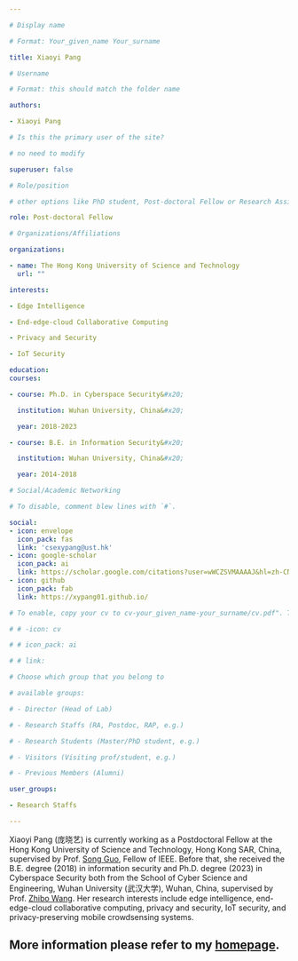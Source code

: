 ```yaml
---

# Display name

# Format: Your_given_name Your_surname

title: Xiaoyi Pang

# Username

# Format: this should match the folder name

authors:

- Xiaoyi Pang

# Is this the primary user of the site?

# no need to modify

superuser: false

# Role/position

# other options like PhD student, Post-doctoral Fellow or Research Assistant, e.g..

role: Post-doctoral Fellow

# Organizations/Affiliations

organizations:

- name: The Hong Kong University of Science and Technology
  url: ""

interests:

- Edge Intelligence

- End-edge-cloud Collaborative Computing

- Privacy and Security

- IoT Security

education:
courses:

- course: Ph.D. in Cyberspace Security&#x20;

  institution: Wuhan University, China&#x20;

  year: 2018-2023

- course: B.E. in Information Security&#x20;

  institution: Wuhan University, China&#x20;

  year: 2014-2018

# Social/Academic Networking

# To disable, comment blew lines with `#`.

social:
- icon: envelope
  icon_pack: fas
  link: 'csexypang@ust.hk'
- icon: google-scholar
  icon_pack: ai
  link: https://scholar.google.com/citations?user=wWCZSVMAAAAJ&hl=zh-CN&oi=ao
- icon: github 
  icon_pack: fab 
  link: https://xypang01.github.io/

# To enable, copy your cv to cv-your_given_name-your_surname/cv.pdf". To disable, comment blew lines with `#`.

# # -icon: cv

# # icon_pack: ai

# # link:

# Choose which group that you belong to

# available groups:

# - Director (Head of Lab)

# - Research Staffs (RA, Postdoc, RAP, e.g.)

# - Research Students (Master/PhD student, e.g.)

# - Visitors (Visiting prof/student, e.g.)

# - Previous Members (Alumni)

user_groups:

- Research Staffs

---
```


Xiaoyi Pang (庞晓艺) is currently working as a Postdoctoral Fellow at the Hong Kong University of Science and Technology, Hong Kong SAR, China, supervised by Prof. [Song Guo](https://cse.hkust.edu.hk/admin/people/faculty/profile/songguo), Fellow of IEEE. Before that, she received the B.E. degree (2018) in information security and Ph.D. degree (2023) in Cyberspace Security both from the School of Cyber Science and Engineering, Wuhan University (武汉大学), Wuhan, China, supervised by Prof. [Zhibo Wang](https://person.zju.edu.cn/en/zhibowang). Her research interests include edge intelligence, end-edge-cloud collaborative computing, privacy and security, IoT security, and privacy-preserving mobile crowdsensing systems.

## More information please refer to my [homepage](https://xypang01.github.io/).
